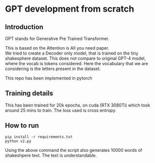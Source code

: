 # GPT development from scratch

## Introduction

GPT stands for Generative Pre Trained Transformer.

This is based on the Attention is All you need paper.  
We tried to create a Decoder only model, that is trained on the tiny shakesphere dataset. This does not compare to original GPT-4 model, where the vocab is tokens considered. Here the vocabulary that we are considering is the letters present in the dataset. 

This repo has been implemented in pytorch

## Training details

This has been trained for 20k epochs, on cuda (RTX 3080Ti) which took around 25 mins to train. The loss used is cross entropy. 

## How to run

```
pip install -r requirements.txt
python v2.py
```

Using the above command the script also generates 10000 words of shakeshpere text. The text is understandable.